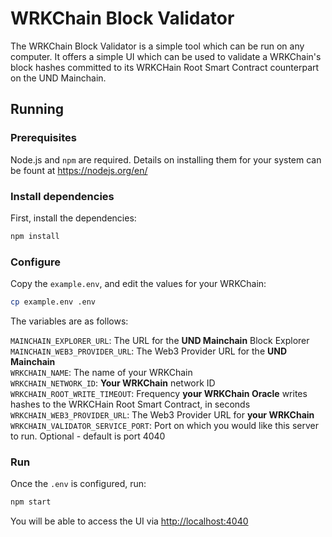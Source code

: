 # WRKChain Block Validator

The WRKChain Block Validator is a simple tool which can be run on any computer. It offers a simple UI
which can be used to validate a WRKChain's block hashes committed to its WRKCHain Root Smart Contract
counterpart on the UND Mainchain.

## Running

### Prerequisites

Node.js and `npm` are required. Details on installing them for your system can be fount at <https://nodejs.org/en/>

### Install dependencies

First, install the dependencies:

```bash
npm install
```

### Configure

Copy the `example.env`, and edit the values for your WRKChain:

```bash
cp example.env .env
```

The variables are as follows:

`MAINCHAIN_EXPLORER_URL`: The URL for the **UND Mainchain** Block Explorer  
`MAINCHAIN_WEB3_PROVIDER_URL`: The Web3 Provider URL for the **UND Mainchain**  
`WRKCHAIN_NAME`: The name of your WRKChain  
`WRKCHAIN_NETWORK_ID`: **Your WRKChain** network ID  
`WRKCHAIN_ROOT_WRITE_TIMEOUT`: Frequency **your WRKChain Oracle** writes hashes to the WRKCHain Root Smart Contract, in seconds  
`WRKCHAIN_WEB3_PROVIDER_URL`: The Web3 Provider URL for **your WRKChain**  
`WRKCHAIN_VALIDATOR_SERVICE_PORT`: Port on which you would like this server to run. Optional - default is port 4040

### Run

Once the `.env` is configured, run:

```bash
npm start
```

You will be able to access the UI via <http://localhost:4040>
